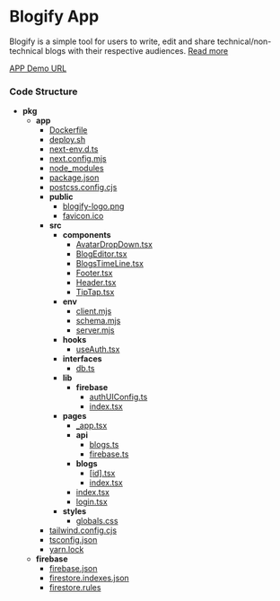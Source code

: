 # Blogify App

Blogify is a simple tool for users to write, edit and share technical/non-technical blogs with their respective audiences. [Read more](https://docs.google.com/document/d/1Pjb6fpcA9RTHJzCMiyLudzkkzUDZeyzqmH8JPRZlngY/edit#heading=h.9fb0newpw87n)


[APP Demo URL](https://blogify-app-eazkncqexa-em.a.run.app)

### Code Structure

   - __pkg__
     - __app__
       - [Dockerfile](pkg/app/Dockerfile)
       - [deploy.sh](pkg/app/deploy.sh)
       - [next\-env.d.ts](pkg/app/next-env.d.ts)
       - [next.config.mjs](pkg/app/next.config.mjs)
       - [node\_modules](pkg/app/node_modules)
       - [package.json](pkg/app/package.json)
       - [postcss.config.cjs](pkg/app/postcss.config.cjs)
       - __public__
         - [blogify\-logo.png](pkg/app/public/blogify-logo.png)
         - [favicon.ico](pkg/app/public/favicon.ico)
       - __src__
         - __components__
           - [AvatarDropDown.tsx](pkg/app/src/components/AvatarDropDown.tsx)
           - [BlogEditor.tsx](pkg/app/src/components/BlogEditor.tsx)
           - [BlogsTimeLine.tsx](pkg/app/src/components/BlogsTimeLine.tsx)
           - [Footer.tsx](pkg/app/src/components/Footer.tsx)
           - [Header.tsx](pkg/app/src/components/Header.tsx)
           - [TipTap.tsx](pkg/app/src/components/TipTap.tsx)
         - __env__
           - [client.mjs](pkg/app/src/env/client.mjs)
           - [schema.mjs](pkg/app/src/env/schema.mjs)
           - [server.mjs](pkg/app/src/env/server.mjs)
         - __hooks__
           - [useAuth.tsx](pkg/app/src/hooks/useAuth.tsx)
         - __interfaces__
           - [db.ts](pkg/app/src/interfaces/db.ts)
         - __lib__
           - __firebase__
             - [authUIConfig.ts](pkg/app/src/lib/firebase/authUIConfig.ts)
             - [index.tsx](pkg/app/src/lib/firebase/index.tsx)
         - __pages__
           - [\_app.tsx](pkg/app/src/pages/_app.tsx)
           - __api__
             - [blogs.ts](pkg/app/src/pages/api/blogs.ts)
             - [firebase.ts](pkg/app/src/pages/api/firebase.ts)
           - __blogs__
             - [[id].tsx](pkg/app/src/pages/blogs/%5Bid%5D.tsx)
             - [index.tsx](pkg/app/src/pages/blogs/index.tsx)
           - [index.tsx](pkg/app/src/pages/index.tsx)
           - [login.tsx](pkg/app/src/pages/login.tsx)
         - __styles__
           - [globals.css](pkg/app/src/styles/globals.css)
       - [tailwind.config.cjs](pkg/app/tailwind.config.cjs)
       - [tsconfig.json](pkg/app/tsconfig.json)
       - [yarn.lock](pkg/app/yarn.lock)
     - __firebase__
       - [firebase.json](pkg/firebase/firebase.json)
       - [firestore.indexes.json](pkg/firebase/firestore.indexes.json)
       - [firestore.rules](pkg/firebase/firestore.rules)

